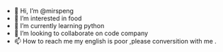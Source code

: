 - 👋 Hi, I’m @mirspeng
- 👀 I’m interested in food
- 🌱 I’m currently learning python
- 💞️ I’m looking to collaborate on code company
- 📫 How to reach me 
my english is poor ,please conversition with me .
<!---
mirspeng/mirspeng is a ✨ special ✨ repository because its `README.md` (this file) appears on your GitHub profile.
You can click the Preview link to take a look at your changes.
--->
